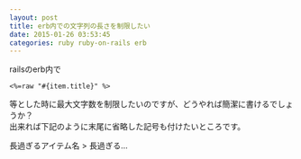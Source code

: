 ```yaml
---
layout: post
title: erb内での文字列の長さを制限したい
date: 2015-01-26 03:53:45
categories: ruby ruby-on-rails erb
---
```

<p>railsのerb内で</p>

<pre><code>&lt;%=raw "#{item.title}" %&gt;
</code></pre>

<p>等とした時に最大文字数を制限したいのですが、どうやれば簡潔に書けるでしょうか？<br>
出来れば下記のように末尾に省略した記号も付けたいところです。</p>

<p>長過ぎるアイテム名 > 長過ぎる…</p>
